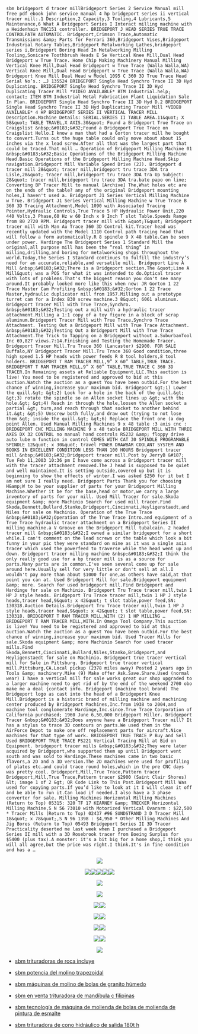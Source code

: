 
```
sbm bridgeport d tracer millBridgeport Series 2 Service Manual mill free pdf ebook john service manual 4 hp bridgeport series ii vertical tracer mill:.1 Description,2 Capacity,3 Tooling,4 Lubricants,5 Maintenance,6 What A Bridgeport Series I Interact milling machine with a Heidenhain TNC151 controller. BRIDGEPORT J HEAD SERIES TRUE TRACE CONTROLPATH AUTOMATIC. Bridgeport,Crimson Trace,Automatic Transmissions &amp; Parts for Ferrari 360,Bridgeport Vises,Bridgeport Industrial Rotary Tables,Bridgeport Metalworking Lathes,bridgeport series i,Bridgeport Boring Head In Metalworking Milling Tooling,Sonicare Toothbrush Heads E Se Vertical Knee Mill,Dual Head Bridgeport w True Trace. Home Chip Making Machinery Manual Milling Vertical Knee Mill,Dual Head Bridgeport w True Trace (Walla Walla,WA) Vertical Knee Mill,Dual Head Bridgeport w True Trace (Walla Walla,WA) Bridgeport Knee Mill Dual Head w Model 1095 C 360 3D True Trace Head Serial No’s.: …J 135524 BRIDGEPORT Single Head Synchro Trace II 3D Hyd Duplicating. BRIDGEPORT Single Head Synchro Trace II 3D Hyd Duplicating Tracer Mill *VIDEO AVAILABLE* BTM Industrial.help; contact; ITEM BTM Industrial Metal Fabrication Plant Liquidation Sale In Plan. BRIDGEPORT Single Head Synchro Trace II 3D Hyd D.2 BRIDGEPORT Single Head Synchro Trace II 3D Hyd Duplicating Tracer Mill *VIDEO AVAILABLE* 4 HP BRIDGEPORT SERIES II VERTICAL TRACER MILL Description.Machine Details: SERIAL.SERIES II TABLE AREA.11&quot; X 58&quot; TABLE TRAVEL,X AXIS.30&quot; Found a Bridgeport True Trace on Craigslist &nbsp;&#0183;&#32;Found a Bridgeport True Trace on Craigslist Hello.I know a man that had a Gorton tracer mill he bought to convert.Turns out the huge table could only move about about 15 inches via the x lead screw.After all that was the largest part that could be traced.That mill … Operation of Bridgeport Milling Machine 01 &nbsp;&#0183;&#32;Basic Operations of the Bridgeport Milling Machine Head.Basic Operations of the Bridgeport Milling Machine Head.Skip navigation.Bridgeport Mill Variable Speed Drive (2J). Bridgeport d tracer mill 28&quot; tracer mill,bridgeport tru trace 3DA tra Lisle,28&quot; tracer mill,bridgeport tru trace 3DA tra Up Subject: 28&quot; tracer mill,bridgeport tru trace 3DA tra.bate papo on line; Converting BP Tracer Mill to manual [Archive] The,What holes etc are on the ends of the table? any of the original Bridgeport mounting holes,I haven't used a. Bridgeport J1 Series Vertical Milling Machine w True. Bridgeport J1 Series Vertical Milling Machine w True Trace B 360 3D Tracing Attachment,Model 1090 with Associated Tracing Pointer,Hydraulic Controls,True Trace 5 HP Hydraulic Power Unit,220 440 Volts,3 Phase,60 Hz w 60 Inch x 9 Inch T slot Table.Speeds Range from 80 2720 RPM. Bridgeport tracer mill with &quot;T&quot; Bridgeport tracer mill with Man Au Trace 360 3D Control kit.Tracer head was recently updated with the Model 1110 Control path tracing head that will follow a form automatically.R 8 spindle 9 X 48 table.Can be seen under power. Hardinge The Bridgeport Series 1 Standard Mill the original,all purpose mill has been the “real thing” in milling,drilling,and boring for metalworking shops throughout the world.Today,the Series I Standard continues to fulfill the industry’s need for an accurate,reliable,and versatile mill. Bridgeport Line A Mill &nbsp;&#0183;&#32;There is a Bridgeport section.The &quot;Line A Mill&quot; was a POS for what it was intended to do.Optical tracer with lots of problems.That's the biggest reason you don't see many around.It probably looked more like this when new: JR Gorton 1 22 Trace Master Cam Profiling &nbsp;&#0183;&#32;Gorton 1 22 Trace Master,hydraulic duplicator mill from 1957.Milling out a prototype turret cam for a Index B30 screw machine.3 8&quot; 6061 aluminum. Bridgeport Tracer Mill with True Trace,Synchro. &nbsp;&#0183;&#32;Testing out a mill with a hydraulic tracer attachment.Milling a 1:1 copy of a toy figure in a block of scrap aluminum.Bridgeport Tracer Mill with True Trace,Synchro Trace Attachment. Testing Out a Bridgeport Mill with True Trace Attachment. &nbsp;&#0183;&#32;Testing Out a Bridgeport Mill with True Trace Attachment.The Trick to Tapping on a Bridgeport without a.SuburbanTool Inc 69,827 views.7:14.Finishing and Testing the Homemade Tracer. Bridgeport Tracer Mill.Tru Trace 360 (Lancaster) $2900. FOR SALE Buffalo,NY Bridgeport Tracer Mill.Tru Trace 360 Good condition,three high speed 1.5 HP heads with power feeds R 8 tool holders,8 tool holders. BRIDGEPORT T RAM TRACER MILL,9” X 60” TABLE,TRUE TRACE. BRIDGEPORT T RAM TRACER MILL,9” X 60” TABLE,TRUE TRACE C 360 3D TRACER.In Remaining assets at Reliable Equipment,LLC.This auction is live! You need to be registered and approved to bid at this auction.Watch the auction as a guest You have been outbid.For the best chance of winning,increase your maximum bid. Bridgeport &gt;1) Lower the quill.&gt; &gt;2) Look for a hole in the back of the quill.&gt; &gt;3) rotate the spindle so an Allen socket lines up &gt; with the hole.&gt; &gt;4) Reach in through the hole,loosen the Allen socket a partial &gt; turn,and reach through that socket to another behind it.&gt; &gt;5) Unscrew both fully,and draw out (trying to not lose them &gt; inside the quill.&gt; &gt;6) Replace the front one (a dog point Allen. Used Manual Milling Machines 9 x 48 table :3 axis cnc : BRIDGEPORT CNC MILLING MACHINE 9 x 48 table BRIDGEPORT MILL WITH THREE AXES DX 32 CONTROL no manual hand controls RS232 &amp; floppy drive auto lube m function in control COMES WITH CAT 30 SPINDLE PROGRAMABLE SPINDLE 12&quot; x 30&quot; travel POWER DRAWBAR COOLANT SYSTEM AND BOOKS IN EXCELLENT CONDITION LESS THAN 100 HOURS Bridgeport tracer mill &nbsp;&#0183;&#32;Bridgeport tracer mill.Post by JerryB &#187; Tue Feb 11,2003 10:36 pm I have come across a Bridgeport tracer mill with the tracer attachment removed.The J head is supposed to be quiet and well maintained.It is setting outside,covered up but it is beginning to show the effects of winter.I was asked $250 for it but I am not sure I really need. Bridgeport Parts Thank you for choosing H&amp;W to be your supplier of parts for your Bridgeport Milling Machine.Whether it be for the base,head or motor,we carry a large inventory of parts for your mill. Used Mill Tracer for sale.Skoda equipment &amp; more Machinio Search for used mill tracer.Find Skoda,Bennett,Bullard,Stanko,Bridgeport,Cincinnati,Heyligenstaedt,and Niles for sale on Machinio. Operation of the True Trace &nbsp;&#0183;&#32;Operation of the True Trace Intro.and equipment of a True Trace hydraulic tracer attachment on a Bridgeport Series II milling machine.a V Groove on the Bridgeport Mill tubalcain. 2 headed tracer mill &nbsp;&#0183;&#32;I owned a similar bridgeport for a short while.I can't comment on the lead screws or the table which look a bit funny in your pic they were standard on mine as it was a single axis tracer which used the powerfeed to traverse while the head went up and down. Bridgeport tracer milling machine &nbsp;&#0183;&#32;I think the only really good use for a bp tracer mill is as a source for parts.Many parts are in common.I've seen several come up for sale around here.Usually sell for very little or don't sell at all.I wouldn't pay more than about $1000 for one,as others have said,at that point you can at. Used Bridgeport Mill for sale.Bridgeport equipment &amp; more. Search for used bridgeport mill.Find Bridgeport and Hardinge for sale on Machinio. Bridgeport Tru Trace tracer mill,twin 1 HP J style heads. Bridgeport Tru Trace tracer mill,twin 1 HP J style heads,tracer head,9&quot; x 42&quot; t slot table,power feed,SN: 130318.Auction Details.Bridgeport Tru Trace tracer mill,twin 1 HP J style heads,tracer head,9&quot; x 42&quot; t slot table,power feed,SN: 130318. BRIDGEPORT T RAM TRACER MILL,WITH (2) 1 HP MILLING … BRIDGEPORT T RAM TRACER MILL,WITH.In Omega Tool Company.This auction is live! You need to be registered and approved to bid at this auction.Watch the auction as a guest You have been outbid.For the best chance of winning,increase your maximum bid. Used Tracer Mills for sale.Skoda equipment &amp; more Machinio Search for used tracer mills.Find Skoda,Bennett,Cincinnati,Bullard,Niles,Stanko,Bridgeport,and Heyligenstaedt for sale on Machinio. Bridgeport true tracer vertical mill for Sale in Pittsburg. Bridgeport true tracer vertical mill.Pittsburg,CA.Local pickup (2378 miles away) Posted 2 years ago in Tools &amp; machinery.Mike (9) Make offer Ask.Save.Share.Used (normal wear) I have a vertical mill for sale works great our shop upgraded to a larger machine need to get rid of by the end of the weekend 2700 obo make me a deal {contact info. Bridgeport (machine tool brand) The Bridgeport logo as cast into the head of a Bridgeport Knee Mill.Bridgeport is a historic brand of milling machine and machining center produced by Bridgeport Machines,Inc.from 1938 to 2004,and machine tool conglomerate Hardinge,Inc.since.True Trace Corporation of California purchased; 1960 June 6,50,000 Bridgeport Miller. Bridgeport Tracer &nbsp;&#0183;&#32;Does anyone have a Bridgeport Tracer mill? It has a stylus to trace 3D contours on parts.We used them in the AirForce Depot to make one off replacement parts for aircraft.Nice machines for that type of work. BRIDGEPORT TRUE TRACE P Buy and Sell Used BRIDGEPORT TRUE TRACE PS221 Vertical Tracing Mill at Bid on Equipment. bridgeport tracer mills &nbsp;&#0183;&#32;They were later acquired by Bridgeport,who supported them up until Bridgeport went south and was sold to Hardinge.These machines came in two basic flavors,a 2D and a 3D version.The 2D machines were used for profiling of plates etc.and could trace round holes,which in the pre CNC days was pretty cool. Bridgeport,Mill,True Trace,Pattern tracer Bridgeport,Mill,True Trace,Pattern tracer $2900 (Saint Clair Shores) &lt; image 1 of 2 &gt; QR Code Link to This Post.Bridgeport Mill Was used for copying parts.If you’d like to look at it I will clean it off and be able to run it.Can load if needed.I also have a 3 phase converter for sale. Milling Machines Horizontal Milling Machines (Return to Top) 05315: 320 TF 17 KEARNEY &amp; TRECKER Horizontal Milling Machine,S N 56 73010 with Motorized Vertical Ovararm : $22,500 * Tracer Mills (Return to Top) 02437 #96 SUNDSTRAND 3 D Tracer Mill 18&quot; x 78&quot;,S N 96 1398 : $4,950 * Other Milling Machines And Jig Bores (Return to Top) 05493 Bridgeport Series II 3D Tracer Practicality deserted me last week when I purchased a Bridgeport Series II mill with a 3D Rosebrook tracer from Boeing Surplus for $5400 (plus tax).A monster: it's a bit big for a home shop,I think you will all agree,but the price was right.I think.It's in fine condition and has a … 
```

<div align="center">

<a href="https://es-crusher.shibang-china.com/github&k=sbm+bridgeport+d+tracer+mill"><img src="https://static.shibang-china.com/es/crusher/logo.jpg"></a>

<a href="https://es-crusher.shibang-china.com/github&k=sbm+bridgeport+d+tracer+mill"><img src="https://static.shibang-china.com/es/crusher/index.jpg"></a><a href="https://es-crusher.shibang-china.com/material.htmlgithub&k=sbm+bridgeport+d+tracer+mill"><img src="https://static.shibang-china.com/es/crusher/material.jpg"></a><a href="https://es-crusher.shibang-china.com/application.htmlgithub&k=sbm+bridgeport+d+tracer+mill"><img src="https://static.shibang-china.com/es/crusher/application.jpg"></a><a href="https://es-crusher.shibang-china.com/aboutus.htmlgithub&k=sbm+bridgeport+d+tracer+mill"><img src="https://static.shibang-china.com/es/crusher/aboutus.jpg"></a><a href="https://es-crusher.shibang-china.com/contact.htmlgithub&k=sbm+bridgeport+d+tracer+mill"><img src="https://static.shibang-china.com/es/crusher/contact.jpg"></a>

<a href="https://es-crusher.shibang-china.com/github&k=sbm+bridgeport+d+tracer+mill"><img src="https://static.shibang-china.com/es/crusher/banner.jpg"></a>

<a href="https://swt.shibang-china.com/github&k=sbm+bridgeport+d+tracer+mill"><img src="https://static.shibang-china.com/es/crusher/text.jpg"></a>

<a href="https://swt.shibang-china.com/github&k=sbm+bridgeport+d+tracer+mill"><img src="https://static.shibang-china.com/es/crusher/chat.jpg"></a><a href="https://es-crusher.shibang-china.com/contact.htmlgithub&k=sbm+bridgeport+d+tracer+mill"><img src="https://static.shibang-china.com/es/crusher/message.jpg"></a>

<a href="https://es-crusher.shibang-china.com/products/pe.htmlgithub&k=sbm+bridgeport+d+tracer+mill"><img src="https://static.shibang-china.com/es/crusher/pe.jpg"></a><a href="https://es-crusher.shibang-china.com/products/pf.htmlgithub&k=sbm+bridgeport+d+tracer+mill"><img src="https://static.shibang-china.com/es/crusher/pf.jpg"></a>

<a href="https://es-crusher.shibang-china.com/products/hpt.htmlgithub&k=sbm+bridgeport+d+tracer+mill"><img src="https://static.shibang-china.com/es/crusher/hpt.jpg"></a><a href="https://es-crusher.shibang-china.com/products/vsi.htmlgithub&k=sbm+bridgeport+d+tracer+mill"><img src="https://static.shibang-china.com/es/crusher/vsi.jpg"></a>

<a href="https://es-crusher.shibang-china.com/products/klv.htmlgithub&k=sbm+bridgeport+d+tracer+mill"><img src="https://static.shibang-china.com/es/crusher/klv.jpg"></a><a href="https://es-crusher.shibang-china.com/products/portable.htmlgithub&k=sbm+bridgeport+d+tracer+mill"><img src="https://static.shibang-china.com/es/crusher/portable.jpg"></a>

<a href="https://swt.shibang-china.com/github&k=sbm+bridgeport+d+tracer+mill"><img src="https://static.shibang-china.com/es/crusher/case.jpg"></a>

</div>


* [sbm trituradoras de roca incluye](sbm%20trituradoras%20de%20roca%20incluye.md)

* [sbm potencia del molino trapezoidal](sbm%20potencia%20del%20molino%20trapezoidal.md)

* [sbm máquinas de molino de bolas de granito húmedo](sbm%20m%C3%A1quinas%20de%20molino%20de%20bolas%20de%20granito%20h%C3%BAmedo.md)

* [sbm en venta trituradora de mandíbula c filipinas](sbm%20en%20venta%20trituradora%20de%20mand%C3%ADbula%20c%20filipinas.md)

* [sbm tecnología de máquina de molienda de bolas de molienda de pintura de esmalte](sbm%20tecnolog%C3%ADa%20de%20m%C3%A1quina%20de%20molienda%20de%20bolas%20de%20molienda%20de%20pintura%20de%20esmalte.md)

* [sbm trituradora de cono hidráulico de salida 180t  h](sbm%20trituradora%20de%20cono%20hidr%C3%A1ulico%20de%20salida%20180t%20%20h.md)